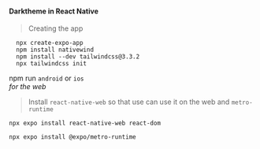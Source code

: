 #### Darktheme in React Native
>Creating the app
```
  npx create-expo-app
  npm install nativewind
  npm install --dev tailwindcss@3.3.2
  npx tailwindcss init
```
npm run `android` or `ios`  
_for the web_
>Install `react-native-web` so that use can use it on the web and `metro-runtime`

```npx expo install react-native-web react-dom```

```npx expo install @expo/metro-runtime```